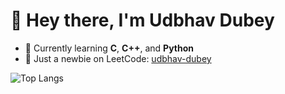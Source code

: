  # 👋 Hey there, I'm Udbhav Dubey

- 🌱 Currently learning **C**, **C++**, and **Python**
- 🚀 Just a newbie on LeetCode: [udbhav-dubey](https://leetcode.com/u/udbhav-dubey/)



![Top Langs](https://github-readme-stats.vercel.app/api/top-langs/?username=Udbhav-Dubey&layout=compact&theme=radical)

